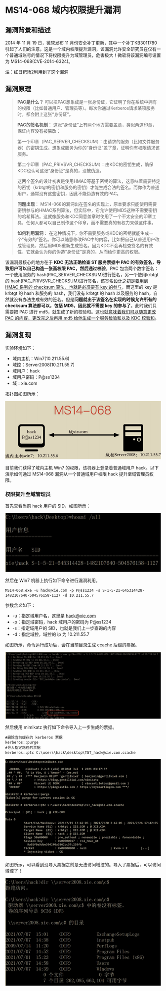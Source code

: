 # MS14-068 域内权限提升漏洞

## 漏洞背景和描述

2014 年 11 月 19 日，微软发布 11 月份安全补丁更新，其中一个补丁KB3011780 引起了人们的注意，这是一个域内权限提升漏洞，该漏洞允许安全研究员在仅有一个普通域账号的情况下将权限提升为域管理员，危害极大！微软将该漏洞编号设置为 MS14-068(CVE-2014-6324)。

注：红日靶场2利用到了这个漏洞

## 漏洞原理

> **PAC是什么？** 可以把PAC想象成是一张身份证，它证明了你在系统中拥有的权限（比如普通用户、管理员等）。每次你通过Kerberos请求某项服务时，都会附上这张“身份证”。
> 
> **PAC的签名机制**： 这张“身份证”上有两个地方需要盖章，类似两道印章，保证内容没有被篡改：
> 
> 第一个印章（PAC_SERVER_CHECKSUM）：由请求的服务（比如文件服务器）的密钥生成。想象成服务为你的“身份证”盖了章，证明你有权限请求该服务。
> 
> 第二个印章（PAC_PRIVSVR_CHECKSUM）：由KDC的密钥生成，确保KDC也认可这张“身份证”是真的，没被伪造。
> 
> 这两个签名的设计初衷是使用HMAC等基于密钥的算法，这意味着需要特定的密钥（krbtgt的密钥和服务的密钥）才能生成合法的签名。而你作为普通用户，通常没有这些密钥，因此不能伪造有效的PAC。
> 
> **问题出现**： MS14-068的漏洞出在签名的实现上，原本要求只能使用需要密钥参与的HMAC系列算法，但实际中，它允许使用MD5这种不需要密钥的哈希算法。这就像服务和KDC同意盖章时使用了一个不太安全的印章工具，任何人都可以自己制作这个印章，而不需要真的有权力来做这件事。
> 
> **如何利用漏洞**： 在这种情况下，你不需要服务或KDC的密钥就能生成一个“有效的”签名。你可以随意修改PAC中的内容，比如把自己从普通用户改成管理员，然后用MD5重新生成签名。因为KDC不会再检查签名的有效性，它就会认为你的伪造“身份证”是真的，从而给你更高的权限。

该漏洞最核心的地方在于 **KDC 无法正确检查 ST 服务票据中 PAC 的有效签名，导致用户可以自己构造一张高权限 PAC，然后通过校验**。PAC 包含两个数字签名：一个使用服务的 hash(PAC_SERVER_CHECKSUM)进行签名，另一个使用krbtgt 的 hash(PAC_PRIVSVR_CHECKSUM)进行签名，该签名<u>设计之初是要用到HMAC 系列的 checksum 算法，也就是必须要有 key 的参与</u>，而这里的 key 是krbtgt 的 hash 和服务的 hash，我们没有 krbtgt 的 hash 以及服务的 hash，自然就没有办法生成有效的签名。但是**问题就出于该签名在实现的时候允许所有的checksum 算法都可以，包括 MD5，因此就不需要 key 的参与了**。此时我们只需要把 PAC 进行 md5，就生成了新的校验和。这也就<u>意味着我们可以随意更改PAC 的内容，更改完之后再用 md5 给他生成一个服务检验和以及 KDC 校验和</u>。

## 漏洞复现

实验环境如下：

- 域内主机：Win7(10.211.55.6)
- 域控：Server2008(10.211.55.7) 
- 域用户：hack
- 域用户密码：P@ss1234
- 域：xie.com

拓扑图如图所示：

![截图](5fafb2b512d4bbf14c98df00b3e0a010.png)

目前我们获得了域内主机 Win7 的权限，该机器上登录着普通域用户 hack。以下演示如何通过 MS14-068 漏洞从一个普通域用户权限 hack 提升至域管理员权限。

### 权限提升至域管理员

首先查看当前 hack 用户的 SID，如图所示：

![截图](8c346ed930939089f1758732a5dea345.png)

然后在 Win7 机器上执行如下命令进行漏洞利用。

```
MS14-068.exe -u hack@xie.com -p P@ss1234 -s S-1-5-21-645314428-1482107640-504576158-1127 -d 10.211.55.7
```

参数含义如下：

- -u：指定域用户名，这里是 hack@xie.com
- -p：指定域密码，hack 域用户的密码为 P@ss1234
- -s：指定域用户的 SID，也就是我们上一步查询的内容
- -d：指定域控，域控的 ip 为 10.211.55.7

如图所示，命令运行成功后，会在当前目录生成 ccache 后缀的票据。

![截图](97b4c23d9e290024cc7da89e4635c756.png)

然后使用 mimikatz 执行如下命令导入上一步生成的票据。

```
#删除当前缓存的 kerberos 票据
kerberos::purge
#导入指定路径的票据
kerberos::ptc C:\users\hack\desktop\TGT_hack@xie.com.ccache
```

![截图](f219aa92b86f8924f2283e6ed40fd2f8.png)

如图所示，可以看到没导入票据之前是无法访问域控的。导入了票据后，可以访问域控了！

![截图](d4b2e68f77a4fedaf1cb930a6c18a24e.png)